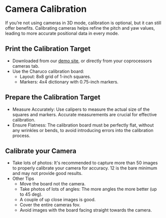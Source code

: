# Camera Calibration

If you’re not using cameras in 3D mode, calibration is optional, but it can still offer benefits. Calibrating cameras helps refine the pitch and yaw values, leading to more accurate positional data in every mode.

## Print the Calibration Target

- Downloaded from our [demo site](https://demo.photonvision.org/#/cameras), or directly from your coprocessors cameras tab.
- Use the Charuco calibration board:
  - Layout: 8x8 grid of 1-inch squares.
  - Markers: 4x4 dictionary with 0.75-inch markers.

## Prepare the Calibration Target

- Measure Accurately: Use calipers to measure the actual size of the squares and markers. Accurate measurements are crucial for effective calibration.
- Ensure Flatness: The calibration board must be perfectly flat, without any wrinkles or bends, to avoid introducing errors into the calibration process.

## Calibrate your Camera

- Take lots of photos: It's recommended to capture more than 50 images to properly calibrate your camera for accuracy. 12 is the bare minimum and may not provide good results.
- Other Tips
  - Move the board not the camera.
  - Take photos of lots of angles: The more angles the more better (up to 45 deg).
  - A couple of up close images is good.
  - Cover the entire cameras fov.
  - Avoid images with the board facing straight towards the camera.
